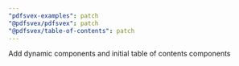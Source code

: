 ```yaml
---
"pdfsvex-examples": patch
"@pdfsvex/pdfsvex": patch
"@pdfsvex/table-of-contents": patch
---
```


Add dynamic components and initial table of contents components
